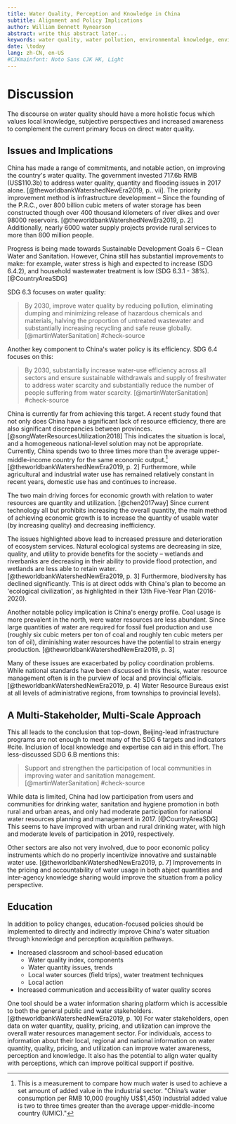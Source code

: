 ```yaml
---
title: Water Quality, Perception and Knowledge in China
subtitle: Alignment and Policy Implications
author: William Bennett Rynearson
abstract: write this abstract later...
keywords: water quality, water pollution, environmental knowledge, environmental perception
date: \today
lang: zh-CN, en-US
#CJKmainfont: Noto Sans CJK HK, Light
---
```


# Discussion

The discourse on water quality should have a more holistic focus which values local knowledge, subjective perspectives and increased awareness to complement the current primary focus on direct water quality. 

## Issues and Implications

China has made a range of commitments, and notable action, on improving the country's water quality. The government invested 717.6b RMB (US\$110.3b) to address water quality, quantity and flooding issues in 2017 alone. [@theworldbankWatershedNewEra2019, p.. vii]. The priority improvement method is infrastructure development – Since the founding of the P.R.C., over 800 billion cubic meters of water storage has been constructed though over 400 thousand kilometers of river dikes and over 98000 reservoirs. [@theworldbankWatershedNewEra2019, p. 2] Additionally, nearly 6000 water supply projects provide rural services to more than 800 million people.

Progress is being made towards Sustainable Development Goals 6 – Clean Water and Sanitation. However, China still has substantial improvements to make: for example, water stress is high and expected to increase (SDG 6.4.2), and household wastewater treatment is low (SDG 6.3.1 - 38%). [@CountryAreaSDG] 

SDG 6.3 focuses on water quality:

> By 2030, improve water quality by reducing pollution, eliminating dumping and minimizing release of hazardous chemicals and materials, halving the proportion of untreated wastewater and substantially increasing recycling and safe reuse globally. [@martinWaterSanitation] #check-source

Another key component to China's water policy is its efficiency. SDG 6.4 focuses on this:

> By 2030, substantially increase water-use efficiency across all sectors and ensure sustainable withdrawals and supply of freshwater to address water scarcity and substantially reduce the number of people suffering from water scarcity. [@martinWaterSanitation] #check-source

China is currently far from achieving this target. A recent study found that not only does China have a significant lack of resource efficiency, there are also significant discrepancies between provinces. [@songWaterResourcesUtilization2018] This indicates the situation is local, and a homogeneous national-level solution may not be appropriate. Currently, China spends two to three times more than the average upper-middle-income country for the same economic output.[^1] [@theworldbankWatershedNewEra2019, p. 2] Furthermore, while agricultural and industrial water use has remained relatively constant in recent years, domestic use has and continues to increase. 

The two main driving forces for economic growth with relation to water resources are quantity and utilization. [@chen2017way] Since current technology all but prohibits increasing the overall quantity, the main method of achieving economic growth is to increase the quantity of usable water (by increasing quality) and decreasing inefficiency.

The issues highlighted above lead to increased pressure and deterioration of ecosystem services. Natural ecological systems are decreasing in size, quality, and utility to provide benefits for the society – wetlands and riverbanks are decreasing in their ability to provide flood protection, and wetlands are less able to retain water. [@theworldbankWatershedNewEra2019, p. 3] Furthermore, biodiversity has declined significantly. This is at direct odds with China's plan to become an 'ecological civilization', as highlighted in their 13th Five-Year Plan (2016-2020).

Another notable policy implication is China's energy profile. Coal usage is more prevalent in the north, were water resources are less abundant. Since large quantities of water are required for fossil fuel production and use (roughly six cubic meters per ton of coal and roughly ten cubic meters per ton of oil), diminishing water resources have the potential to strain energy production. [@theworldbankWatershedNewEra2019, p. 3]

Many of these issues are exacerbated by policy coordination problems. While national standards have been discussed in this thesis, water resource management often is in the purview of local and provincial officials. [@theworldbankWatershedNewEra2019, p. 4] Water Resource Bureaus exist at all levels of administrative regions, from townships to provincial levels).

## A Multi-Stakeholder, Multi-Scale Approach

This all leads to the conclusion that top-down, Beijing-lead infrastructure programs are not enough to meet many of the SDG 6 targets and indicators #cite. Inclusion of local knowledge and expertise can aid in this effort. The less-discussed SDG 6.B mentions this:

> Support and strengthen the participation of local communities in improving water and sanitation management. [@martinWaterSanitation] #check-source

While data is limited, China had low participation from users and communities for drinking water, sanitation and hygiene promotion in both rural and urban areas, and only had moderate participation for national water resources planning and management in 2017. [@CountryAreaSDG] This seems to have improved with urban and rural drinking water, with high and moderate levels of participation in 2019, respectively.

Other sectors are also not very involved, due to poor economic policy instruments which do no properly incentivize innovative and sustainable water use. [@theworldbankWatershedNewEra2019, p. 7] Improvements in the pricing and accountability of water usage in both abject quantities and inter-agency knowledge sharing would improve the situation from a policy perspective.

## Education

In addition to policy changes, education-focused policies should be implemented to directly and indirectly improve China's water situation through knowledge and perception acquisition pathways.

- Increased classroom and school-based education
    - Water quality index, components
    - Water quantity issues, trends
    - Local water sources (field trips), water treatment techniques
    - Local action
- Increased communication and accessibility of water quality scores

One tool should be a water information sharing platform which is accessible to both the general public and water stakeholders. [@theworldbankWatershedNewEra2019, p. 10] For water stakeholders, open data on water quantity, quality, pricing, and utilization can improve the overall water resources management sector. For individuals, access to information about their local, regional and national information on water quantity, quality, pricing, and utilization can improve water awareness, perception and knowledge. It also has the potential to align water quality with perceptions, which can improve political support if positive.


[^1]: This is a measurement to compare how much water is used to achieve a set amount of added value in the industrial sector. "China’s water consumption per RMB 10,000 (roughly US$1,450) industrial added value is two to three times greater than the average upper-middle-income country (UMIC)."